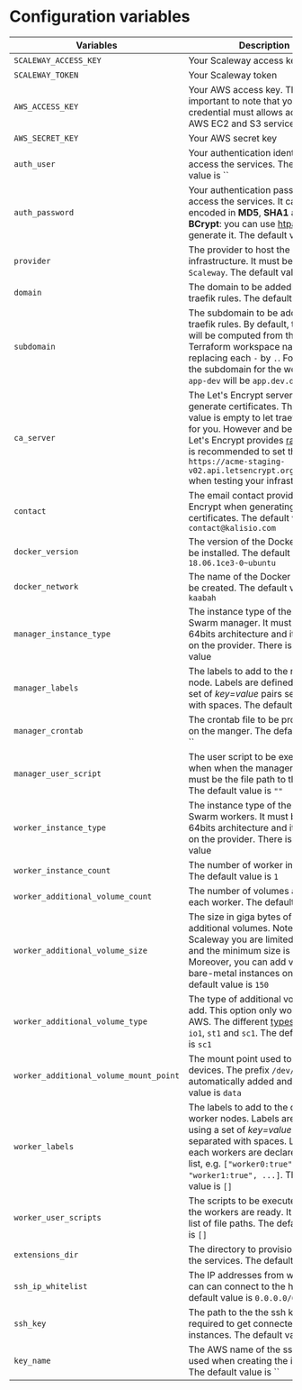 #  Configuration variables

| Variables | Description |
|--- | --- |
| `SCALEWAY_ACCESS_KEY` | Your Scaleway access key |
| `SCALEWAY_TOKEN` | Your Scaleway token |
| `AWS_ACCESS_KEY` | Your AWS access key. This is important to note that your credential must allows access to AWS EC2 and S3 services |
| `AWS_SECRET_KEY` | Your AWS secret key |
| `auth_user` | Your authentication identity to access the services. The default value is `` |
| `auth_password` | Your authentication password to access the services. It can be encoded in **MD5**, **SHA1** and **BCrypt**: you can use [htpasswd](http://www.htaccesstools.com/htpasswd-generator/) to generate it. The default value is `` |
| `provider` | The provider to host the infrastructure. It must be `AWS` or `Scaleway`. The default value is `` |
| `domain` | The domain to be added to the traefik rules. The default value is `` |
| `subdomain` | The subdomain to be added to the traefik rules. By default, the value will be computed from the Terraform workspace name by replacing each `-` by `.`. For instance, the subdomain for the workspace `app-dev` will be `app.dev.domain` |
| `ca_server` | The Let's Encrypt server to generate certificates. The default value is empty to let traefik manage for you. However and because Let's Encrypt provides [rate limits](https://letsencrypt.org/docs/rate-limits/) it is recommended to set this value to `https://acme-staging-v02.api.letsencrypt.org/directory` when testing your infrastructure. |
| `contact`| The email contact provided to Let's Encrypt when generating certificates. The default value is `contact@kalisio.com` |
| `docker_version` | The version of the Docker engine to be installed. The default value is `18.06.1ce3-0~ubuntu` |
| `docker_network` | The name of the Docker network to be created. The default value is `kaabah` |
| `manager_instance_type` | The instance type of the Docker Swarm manager. It must be a X86 64bits architecture and it depends on the provider. There is no default value |
| `manager_labels` | The labels to add to the manager node. Labels are defined using a set of *key=value* pairs separated with spaces. The default value is `""` |
| `manager_crontab` | The crontab file to be provisioned on the manger. The default value is `` |
| `manager_user_script` | The user script to be executed when when the manager is ready. It must be the file path to the script. The default value is `""` |
| `worker_instance_type` | The instance type of the Docker Swarm workers. It must be a X86 64bits architecture and it depends on the provider. There is no default value |
| `worker_instance_count` | The number of worker instances. The default value is `1` |
| `worker_additional_volume_count` | The number of volumes attached to each worker. The default value is `0` |
| `worker_additional_volume_size` | The size in giga bytes of the additional volumes. Note that on Scaleway you are limited to 150GB and the minimum size is 50GB. Moreover, you can add volumes to bare-metal instances only. The default value is `150` |
| `worker_additional_volume_type` | The type of additional volumes to add. This option only works on AWS. The different [types](https://docs.aws.amazon.com/fr_fr/AWSEC2/latest/UserGuide/EBSVolumeTypes.html) are `gp2`, `io1`, `st1` and `sc1`. The default value is `sc1` |
| `worker_additional_volume_mount_point` | The mount point used to mount the devices. The prefix `/dev/` is automatically added and the default value is `data` |
| `worker_labels` | The labels to add to the different worker nodes. Labels are defined using a set of *key=value* pairs separated with spaces. Labels for each workers are declared using a list, e.g. `["worker0:true", "worker1:true", ...]`. The default value is `[]` |
| `worker_user_scripts` | The scripts to be executed once the workers are ready. It must be a list of file paths. The default value is `[]` |
| `extensions_dir` | The directory to provision to extend the services. The default value is `""` |
| `ssh_ip_whitelist` | The IP addresses from where you can can connect to the hosts. The default value is `0.0.0.0/0` |
| `ssh_key` | The path to the the ssh key required to get connected to the instances. The default value is `` |
| `key_name` | The AWS name of the ssh key to be used when creating the instance. The default value is `` |
